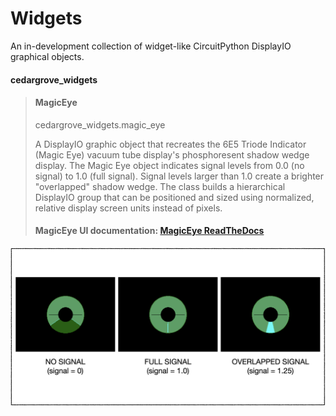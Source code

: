 # Widgets
 An in-development collection of widget-like CircuitPython DisplayIO graphical objects.


#### cedargrove_widgets
>#### MagicEye
>cedargrove_widgets.magic_eye 
>
>A DisplayIO graphic object that recreates the 6E5 Triode Indicator (Magic Eye) vacuum tube display's phosphoresent shadow wedge display. The Magic Eye object indicates signal levels from 0.0 (no signal) to 1.0 (full signal). Signal levels larger than 1.0 create a brighter "overlapped" shadow wedge. The class builds a hierarchical DisplayIO group that can be positioned and sized using normalized, relative display screen units instead of pixels.
>#### MagicEye UI documentation: [MagicEye ReadTheDocs](https://github.com/CedarGroveStudios/Widgets/blob/main/docs/pseudo%20readthedocs%20cedargrove_magic_eye.pdf)

![MagicEye Signal Response](https://github.com/CedarGroveStudios/Widgets/blob/main/photos_and_graphics/magic_eye_signal_response.png)
